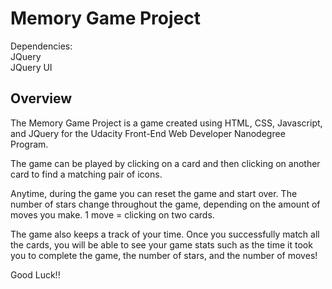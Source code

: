 # Memory Game Project
Dependencies:    
JQuery  
JQuery UI

## Overview

The Memory Game Project is a game created using HTML, CSS, Javascript, and JQuery for the Udacity Front-End Web Developer Nanodegree Program.  

The game can be played by clicking on a card and then clicking on another card to find a matching pair of icons.  

Anytime, during the game you can reset the game and start over. The number of stars change throughout the game, depending on the amount of moves you make. 1 move = clicking on two cards.  

The game also keeps a track of your time. Once you successfully match all the cards, you will be able to see your game stats such as the time it took you to complete the game, the number of stars, and the number of moves! 

Good Luck!!   
